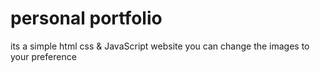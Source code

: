 # personal portfolio
its a simple html css & JavaScript website
you can change the images to your preference

